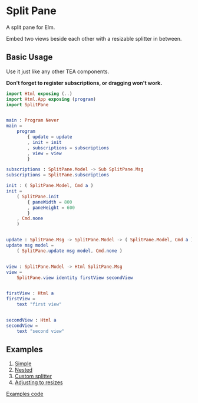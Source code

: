 # Split Pane

A split pane for Elm.

Embed two views beside each other with a resizable splitter in between.

## Basic Usage

Use it just like any other TEA components.

**Don't forget to register subscriptions, or dragging won't work.**

```elm
import Html exposing (..)
import Html.App exposing (program)
import SplitPane


main : Program Never
main =
    program
        { update = update
        , init = init
        , subscriptions = subscriptions
        , view = view
        }

subscriptions : SplitPane.Model -> Sub SplitPane.Msg
subscriptions = SplitPane.subscriptions

init : ( SplitPane.Model, Cmd a )
init =
    ( SplitPane.init
        { paneWidth = 800
        , paneHeight = 600
        }
    , Cmd.none
    )


update : SplitPane.Msg -> SplitPane.Model -> ( SplitPane.Model, Cmd a )
update msg model =
    ( SplitPane.update msg model, Cmd.none )


view : SplitPane.Model -> Html SplitPane.Msg
view =
    SplitPane.view identity firstView secondView


firstView : Html a
firstView =
    text "first view"


secondView : Html a
secondView =
    text "second view"
```


## Examples

1. [Simple](https://doodledood.github.io/elm-split-pane/simple.html)
2. [Nested](https://doodledood.github.io/elm-split-pane/nested.html)
3. [Custom splitter](https://doodledood.github.io/elm-split-pane/customSplitter.html)
4. [Adjusting to resizes](https://doodledood.github.io/elm-split-pane/adjustToResize.html)

[Examples code](https://github.com/doodledood/elm-split-pane/tree/master/examples)
